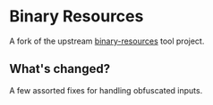 # Binary Resources

A fork of the upstream [binary-resources](https://android.googlesource.com/platform/tools/base/+/refs/heads/mirror-goog-studio-main/apkparser/binary-resources/) tool project.

## What's changed?

A few assorted fixes for handling obfuscated inputs.